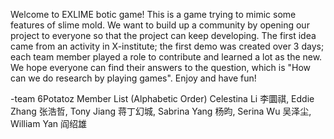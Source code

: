 Welcome to EXLIME botic game! 
This is a game trying to mimic some features of slime mold. We want to build up a community by opening our project to everyone so that the project can keep developing. 
The first idea came from an activity in X-institute; the first demo was created over 3 days; each team member played a role to contribute and learned a lot as the new.
We hope everyone can find their answers to the question, which is "How can we do research by playing games".
Enjoy and have fun!

-team 6Potatoz
Member List (Alphabetic Order)
 Celestina Li 李圜祺, 
 Eddie Zhang 张浩哲, 
 Tony Jiang 蒋丁幻城, 
 Sabrina Yang 杨昀, 
 Serina Wu 吴泽尘, 
 William Yan 阎绍雄

 
 


